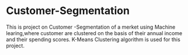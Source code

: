 # Customer-Segmentation
This is  project on Customer -Segmentation of a merket using Machine learing,where customer are clustered on the basis of their annual income and their spending scores.
K-Means Clustering algorithm is used for this project.
